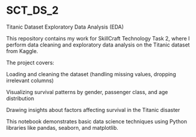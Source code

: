 # SCT_DS_2
Titanic Dataset Exploratory Data Analysis (EDA)

This repository contains my work for SkillCraft Technology Task 2, where I perform data cleaning and exploratory data analysis on the Titanic dataset from Kaggle.

The project covers:

Loading and cleaning the dataset (handling missing values, dropping irrelevant columns)

Visualizing survival patterns by gender, passenger class, and age distribution

Drawing insights about factors affecting survival in the Titanic disaster

This notebook demonstrates basic data science techniques using Python libraries like pandas, seaborn, and matplotlib.

